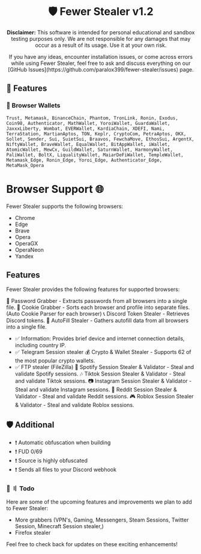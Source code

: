 <h1 align="center">
🛡️ Fewer Stealer v1.2
</h1>
<p align="center">
    <strong>Disclaimer:</strong> This software is intended for personal educational and sandbox testing purposes only. We are not responsible for any damages that may occur as a result of its usage. Use it at your own risk.
</p>

<p align="center">
    If you have any ideas, encounter installation issues, or come across errors while using Fewer Stealer, feel free to ask and discuss everything on our [GitHub Issues](https://github.com/paralox399/fewer-stealer/issues) page.
</p>

## 📝 Features

### 🦊 Browser Wallets
`Trust, Metamask, BinanceChain, Phantom, TronLink, Ronin, Exodus, Coin98, Authenticator, MathWallet, YoroiWallet, GuardaWallet, JaxxxLiberty, Wombat, EVERWallet, KardiaChain, XDEFI, Nami, TerraStation, MartianAptos, TON, Keplr, CryptoCom, PetraAptos, OKX, Sollet, Sender, Sui, SuietSui, Braavos, FewchaMove, EthosSui, ArgentX, NiftyWallet, BraveWallet, EqualWallet, BitAppWallet, iWallet, AtomicWallet, MewCx, GuildWallet, SaturnWallet, HarmonyWallet, PaliWallet, BoltX, LiqualityWallet, MaiarDeFiWallet, TempleWallet, Metamask_Edge, Ronin_Edge, Yoroi_Edge, Authenticator_Edge, MetaMask_Opera`

# Browser Support 🌐

Fewer Stealer supports the following browsers:

- Chrome
- Edge
- Brave
- Opera
- OperaGX
- OperaNeon
- Yandex

## Features

Fewer Stealer provides the following features for supported browsers:

🔑 Password Grabber - Extracts passwords from all browsers into a single file.
🍪 Cookie Grabber - Sorts each browser and profile into separate files. (Auto Cookie Parser for each browser)
📞 Discord Token Stealer - Retrieves Discord tokens.
🍪 AutoFill Stealer - Gathers autofill data from all browsers into a single file.
- ✅ Information: Provides brief device and internet connection details, including country IP.
- ✅ Telegram Session stealer
💰 Crypto & Wallet Stealer - Supports 62 of the most popular crypto wallets.
- ✅ FTP stealer (FileZilla)
🎵 Spotify Session Stealer & Validator - Steal and validate Spotify sessions.
🎶 Tiktok Session Stealer & Validator - Steal and validate Tiktok sessions.
📷 Instagram Session Stealer & Validator - Steal and validate Instagram sessions.
💬 Reddit Session Stealer & Validator - Steal and validate Reddit sessions.
🎮 Roblox Session Stealer & Validator - Steal and validate Roblox sessions.

## 🛡️ Additional

- ❗️ Automatic obfuscation when building
- ❗️ FUD 0/69
- ❗️ Source is highly obfuscated
- ❗️ Sends all files to your Discord webhook

### 📝 〢 Todo

Here are some of the upcoming features and improvements we plan to add to Fewer Stealer:

- More grabbers (VPN's, Gaming, Messengers, Steam Sessions, Twitter Session, Minecraft Session stealer,)
- Firefox stealer

Feel free to check back for updates on these exciting enhancements!
